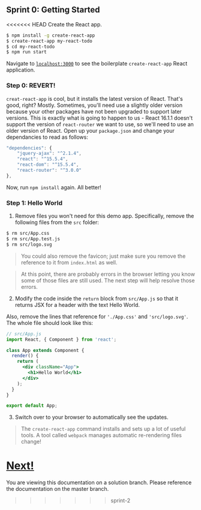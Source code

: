 ## Sprint 0: Getting Started

<<<<<<< HEAD
Create the React app. 

```bash
$ npm install -g create-react-app
$ create-react-app my-react-todo
$ cd my-react-todo
$ npm run start
```

Navigate to [`localhost:3000`](http://localhost:3000) to see the boilerplate `create-react-app` React application.

### Step 0: REVERT!

`creat-react-app` is cool, but it installs the latest version of React. That's good, right? Mostly. Sometimes, you'll need use a slightly older version because your other packages have not been upgraded to support later versions. This is exactly what is going to happen to us - React 16.1.1 doesn't support the version of `react-router` we want to use, so we'll need to use an older version of React. Open up your `package.json` and change your dependancies to read as follows:

```js
"dependencies": {
    "jquery-ajax": "^2.1.4",
    "react": "^15.5.4",
    "react-dom": "^15.5.4",
    "react-router": "^3.0.0"
},
```

Now, run `npm install` again. All better!

### Step 1: Hello World

1. Remove files you won't need for this demo app. Specifically, remove the following files from the `src` folder:

```bash
$ rm src/App.css
$ rm src/App.test.js
$ rm src/logo.svg
```

> You could also remove the favicon; just make sure you remove the reference to it from `index.html` as well.

> At this point, there are probably errors in the browser letting you know some of those files are still used. The next step will help resolve those errors.

2. Modify the code inside the `return` block from `src/App.js` so that it returns JSX for a header with the text Hello World. 

Also, remove the lines that reference for `'./App.css'` and `'src/logo.svg'`.  The whole file should look like this:

```jsx
// src/App.js
import React, { Component } from 'react';

class App extends Component {
  render() {
    return (
      <div className="App">
        <h1>Hello World</h1>
      </div>
    );
  }
}

export default App;
```

3. Switch over to your browser to automatically see the updates.

> The `create-react-app` command installs and sets up a lot of useful tools.  A tool called `webpack` manages automatic re-rendering files change!  


[Next!](https://github.com/den-materials/react-todo-walkthrough-jquery/blob/master/sprints/Sprint1.md)
=======
You are viewing this documentation on a solution branch. Please reference the documentation on the master branch.
>>>>>>> sprint-2
